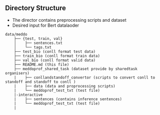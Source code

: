 ## Directory  Structure
- The director contains preprocessing scripts and dataset
- Desired input for Bert datalaoder 
```
data/meddo
    ├── {test, train, val}
    │    ├── sentences.txt
    │    └── tags.txt
    ├── test_bio (conll format test data)
    ├── train_bio (conll format train data)
    ├── val_bio (conll format valid data)
    ├── README.md (this file) 
    ├── meddoprof_shared_task (dataset provide by sharedtask organisers) 
    |	 ├── conllandstandoff_convertor (scripts to convert conll to standoff and standoff to conll )    
    |	 ├── data (data and proprocessing scripts)
    |	 └── meddoprof_test_txt (test file)
    |-interactive
    |	 ├── sentences (contains inference sentences)
    |	 └── meddoprof_test_txt (test file) 
    |
```

